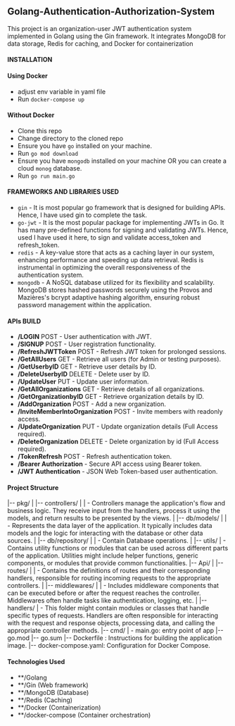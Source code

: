 ## Golang-Authentication-Authorization-System

This project is an organization-user JWT authentication system implemented in Golang using the Gin framework. It integrates MongoDB for data storage, Redis for caching, and Docker for containerization


#### INSTALLATION

#### Using Docker 
 - adjust env variable in yaml file
 - Run `docker-compose up`
#### Without Docker
- Clone this repo
- Change directory to the cloned repo
- Ensure you have `go` installed on your machine.
- Run `go mod download`
- Ensure you have `mongodb` installed on your machine OR you can create a cloud `monog` database.
- Run `go run main.go`


#### FRAMEWORKS AND LIBRARIES USED

- `gin` - It is most popular go framework that is designed for building APIs. Hence, I have used gin to complete the task.
- `go-jwt` - It is the most popular package for implementing JWTs in Go. It has many pre-defined functions for signing and validating JWTs. Hence, used I have used it here, to sign and validate access_token and refresh_token.
- `redis` - A key-value store that acts as a caching layer in our system, enhancing performance and speeding up data retrieval. Redis is instrumental in optimizing the overall responsiveness of the authentication system.
- `mongodb` - A NoSQL database utilized for its flexibility and scalability. MongoDB stores hashed passwords securely using the Provos and Mazières's bcrypt adaptive hashing algorithm, ensuring robust password management within the application.



#### APIs BUILD

- **/LOGIN** POST -  User authentication with JWT.
- **/SIGNUP** POST - User registration functionality.
- **/RefreshJWTToken** POST - Refresh JWT token for prolonged sessions.
- **/GetAllUsers** GET -  Retrieve all users (for Admin or testing purposes).
- **/GetUserbyID** GET - Retrieve user details by ID.
- **/DeleteUserbyID** DELETE - Delete user by ID.
- **/UpdateUser** PUT - Update user information.
- **/GetAllOrganizations** GET - Retrieve details of all organizations.
- **/GetOrganizationbyID** GET - Retrieve organization details by ID.
- **/AddOrganization** POST - Add a new organization.
- **/InviteMemberIntoOrganization** POST -  Invite members with readonly access.
- **/UpdateOrganization** PUT - Update organization details (Full Access required).
- **/DeleteOrganization** DELETE - Delete organization by id (Full Access required).
- **/TokenRefresh** POST - Refresh authentication token.
- **/Bearer Authorization** -  Secure API access using Bearer token.
- **/JWT Authentication** - JSON Web Token-based user authentication.


#### Project Structure 
|-- pkg/
|   |-- controllers/
|   |   - Controllers manage the application's flow and business logic. They receive input from the handlers, process it using the models, and return results to be presented by the views.
|   |-- db/models/
|   |   - Represents the data layer of the application. It typically includes data models and the logic for interacting with the database or other data sources.
|   |-- db/repository/
|   |   - Contain Database operations.
|   |-- utils/
|       - Contains utility functions or modules that can be used across different parts of the application. Utilities might include helper functions, generic components, or modules that provide common functionalities.
|-- Api/
|   |-- routes/
|   |   - Contains the definitions of routes and their corresponding handlers, responsible for routing incoming requests to the appropriate controllers.
|   |-- middlewares/
|   |   - Includes middleware components that can be executed before or after the request reaches the controller. Middlewares often handle tasks like authentication, logging, etc.
|   |-- handlers/
|       - This folder might contain modules or classes that handle specific types of requests. Handlers are often responsible for interacting with the request and response objects, processing data, and calling the appropriate controller methods.
|-- cmd/
|   - main.go: entry point of app
|-- go.mod
|-- go.sum
|-- Dockerfile : Instructions for building the application image.
|-- docker-compose.yaml: Configuration for Docker Compose.

#### Technologies Used

- **/Golang
- **/Gin (Web framework)
- **/MongoDB (Database)
- **/Redis (Caching)
- **/Docker (Containerization)
- **/docker-compose (Container orchestration)
